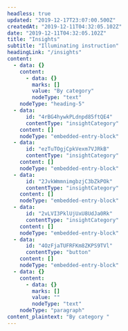 ```yaml
---
headless: true
updated: "2019-12-17T23:07:00.500Z"
createdAt: "2019-12-11T04:32:05.102Z"
date: "2019-12-11T04:32:05.102Z"
title: "Insights"
subtitle: "Illuminating instruction"
headingLink: "/insights"
content:
  - data: {}
    content:
      - data: {}
        marks: []
        value: "By category"
        nodeType: "text"
    nodeType: "heading-5"
  - data:
      id: "4rBG4hywkPLdnpd85ftQE4"
      contentType: "insightCategory"
    content: []
    nodeType: "embedded-entry-block"
  - data:
      id: "ezTuTOgjCpkVexm7VJRkB"
      contentType: "insightCategory"
    content: []
    nodeType: "embedded-entry-block"
  - data:
      id: "2JvkWmmnimgbzjC3bZkPOk"
      contentType: "insightCategory"
    content: []
    nodeType: "embedded-entry-block"
  - data:
      id: "2vLVI3PklUjUxU8UdJa0Rk"
      contentType: "insightCategory"
    content: []
    nodeType: "embedded-entry-block"
  - data:
      id: "4OzFjaTUFRFKm8ZKPS9TVl"
      contentType: "button"
    content: []
    nodeType: "embedded-entry-block"
  - data: {}
    content:
      - data: {}
        marks: []
        value: ""
        nodeType: "text"
    nodeType: "paragraph"
content_plaintext: "By category "
---
```

